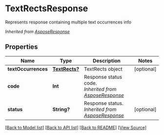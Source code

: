﻿# TextRectsResponse
Represents response containing multiple text occurrences info

*Inherited from [AsposeResponse](AsposeResponse.md)*
## Properties
Name | Type | Description | Notes
------------ | ------------- | ------------- | -------------
**textOccurrences** | [**TextRects?**](TextRects.md) | TextRects object | [optional]
**code** | **Int** | Response status code.<br />*Inherited from [AsposeResponse](AsposeResponse.md)* | 
**status** | **String?** | Response status.<br />*Inherited from [AsposeResponse](AsposeResponse.md)* | [optional]

[[Back to Model list]](../README.md#documentation-for-models) [[Back to API list]](../README.md#documentation-for-api-endpoints) [[Back to README]](../README.md) [[View Source]](../AsposePdfCloud/Models/TextRectsResponse.swift)


